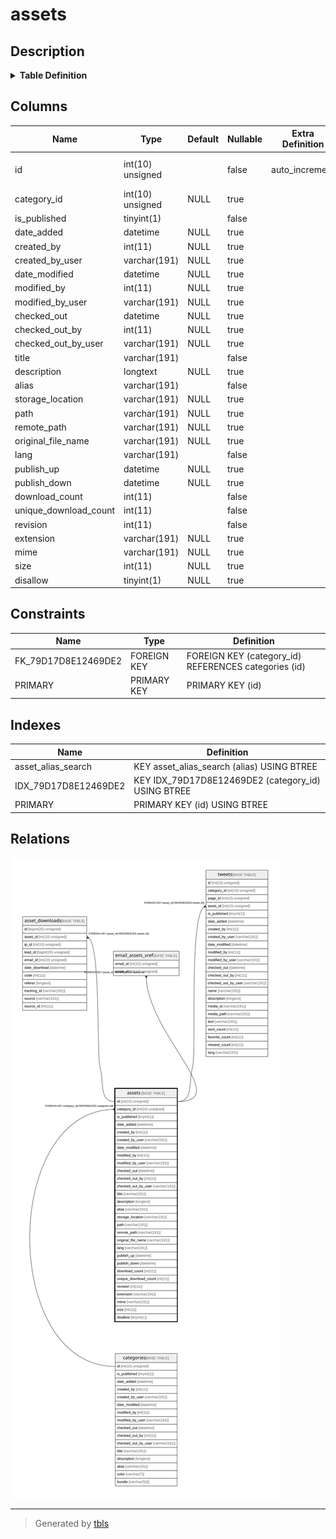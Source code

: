 # assets

## Description

<details>
<summary><strong>Table Definition</strong></summary>

```sql
CREATE TABLE `assets` (
  `id` int(10) unsigned NOT NULL AUTO_INCREMENT,
  `category_id` int(10) unsigned DEFAULT NULL,
  `is_published` tinyint(1) NOT NULL,
  `date_added` datetime DEFAULT NULL,
  `created_by` int(11) DEFAULT NULL,
  `created_by_user` varchar(191) COLLATE utf8mb4_unicode_ci DEFAULT NULL,
  `date_modified` datetime DEFAULT NULL,
  `modified_by` int(11) DEFAULT NULL,
  `modified_by_user` varchar(191) COLLATE utf8mb4_unicode_ci DEFAULT NULL,
  `checked_out` datetime DEFAULT NULL,
  `checked_out_by` int(11) DEFAULT NULL,
  `checked_out_by_user` varchar(191) COLLATE utf8mb4_unicode_ci DEFAULT NULL,
  `title` varchar(191) COLLATE utf8mb4_unicode_ci NOT NULL,
  `description` longtext COLLATE utf8mb4_unicode_ci DEFAULT NULL,
  `alias` varchar(191) COLLATE utf8mb4_unicode_ci NOT NULL,
  `storage_location` varchar(191) COLLATE utf8mb4_unicode_ci DEFAULT NULL,
  `path` varchar(191) COLLATE utf8mb4_unicode_ci DEFAULT NULL,
  `remote_path` varchar(191) COLLATE utf8mb4_unicode_ci DEFAULT NULL,
  `original_file_name` varchar(191) COLLATE utf8mb4_unicode_ci DEFAULT NULL,
  `lang` varchar(191) COLLATE utf8mb4_unicode_ci NOT NULL,
  `publish_up` datetime DEFAULT NULL,
  `publish_down` datetime DEFAULT NULL,
  `download_count` int(11) NOT NULL,
  `unique_download_count` int(11) NOT NULL,
  `revision` int(11) NOT NULL,
  `extension` varchar(191) COLLATE utf8mb4_unicode_ci DEFAULT NULL,
  `mime` varchar(191) COLLATE utf8mb4_unicode_ci DEFAULT NULL,
  `size` int(11) DEFAULT NULL,
  `disallow` tinyint(1) DEFAULT NULL,
  PRIMARY KEY (`id`),
  KEY `IDX_79D17D8E12469DE2` (`category_id`),
  KEY `asset_alias_search` (`alias`),
  CONSTRAINT `FK_79D17D8E12469DE2` FOREIGN KEY (`category_id`) REFERENCES `categories` (`id`) ON DELETE SET NULL
) ENGINE=InnoDB DEFAULT CHARSET=utf8mb4 COLLATE=utf8mb4_unicode_ci ROW_FORMAT=DYNAMIC
```

</details>

## Columns

| Name | Type | Default | Nullable | Extra Definition | Children | Parents | Comment |
| ---- | ---- | ------- | -------- | --------------- | -------- | ------- | ------- |
| id | int(10) unsigned |  | false | auto_increment | [asset_downloads](asset_downloads.md) [email_assets_xref](email_assets_xref.md) [tweets](tweets.md) |  |  |
| category_id | int(10) unsigned | NULL | true |  |  | [categories](categories.md) |  |
| is_published | tinyint(1) |  | false |  |  |  |  |
| date_added | datetime | NULL | true |  |  |  |  |
| created_by | int(11) | NULL | true |  |  |  |  |
| created_by_user | varchar(191) | NULL | true |  |  |  |  |
| date_modified | datetime | NULL | true |  |  |  |  |
| modified_by | int(11) | NULL | true |  |  |  |  |
| modified_by_user | varchar(191) | NULL | true |  |  |  |  |
| checked_out | datetime | NULL | true |  |  |  |  |
| checked_out_by | int(11) | NULL | true |  |  |  |  |
| checked_out_by_user | varchar(191) | NULL | true |  |  |  |  |
| title | varchar(191) |  | false |  |  |  |  |
| description | longtext | NULL | true |  |  |  |  |
| alias | varchar(191) |  | false |  |  |  |  |
| storage_location | varchar(191) | NULL | true |  |  |  |  |
| path | varchar(191) | NULL | true |  |  |  |  |
| remote_path | varchar(191) | NULL | true |  |  |  |  |
| original_file_name | varchar(191) | NULL | true |  |  |  |  |
| lang | varchar(191) |  | false |  |  |  |  |
| publish_up | datetime | NULL | true |  |  |  |  |
| publish_down | datetime | NULL | true |  |  |  |  |
| download_count | int(11) |  | false |  |  |  |  |
| unique_download_count | int(11) |  | false |  |  |  |  |
| revision | int(11) |  | false |  |  |  |  |
| extension | varchar(191) | NULL | true |  |  |  |  |
| mime | varchar(191) | NULL | true |  |  |  |  |
| size | int(11) | NULL | true |  |  |  |  |
| disallow | tinyint(1) | NULL | true |  |  |  |  |

## Constraints

| Name | Type | Definition |
| ---- | ---- | ---------- |
| FK_79D17D8E12469DE2 | FOREIGN KEY | FOREIGN KEY (category_id) REFERENCES categories (id) |
| PRIMARY | PRIMARY KEY | PRIMARY KEY (id) |

## Indexes

| Name | Definition |
| ---- | ---------- |
| asset_alias_search | KEY asset_alias_search (alias) USING BTREE |
| IDX_79D17D8E12469DE2 | KEY IDX_79D17D8E12469DE2 (category_id) USING BTREE |
| PRIMARY | PRIMARY KEY (id) USING BTREE |

## Relations

![er](assets.svg)

---

> Generated by [tbls](https://github.com/k1LoW/tbls)
